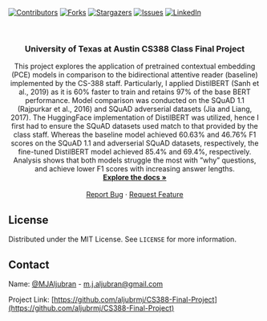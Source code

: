 <!-- PROJECT SHIELDS -->
<!--
*** I'm using markdown "reference style" links for readability.
*** Reference links are enclosed in brackets [ ] instead of parentheses ( ).
*** See the bottom of this document for the declaration of the reference variables
*** for contributors-url, forks-url, etc. This is an optional, concise syntax you may use.
*** https://www.markdownguide.org/basic-syntax/#reference-style-links
-->
[![Contributors][contributors-shield]][contributors-url]
[![Forks][forks-shield]][forks-url]
[![Stargazers][stars-shield]][stars-url]
[![Issues][issues-shield]][issues-url]
[![LinkedIn][linkedin-shield]][linkedin-url]



<!-- PROJECT LOGO -->
<br />
<p align="center">

  <h3 align="center">University of Texas at Austin CS388 Class Final Project</h3>

  <p align="center">
This project explores the application of pretrained
contextual embedding (PCE) models
in comparison to the bidirectional attentive
reader (baseline) implemented by the CS-388
staff. Particularly, I applied DistilBERT (Sanh
et al., 2019) as it is 60% faster to train
and retains 97% of the base BERT performance.
Model comparison was conducted on
the SQuAD 1.1 (Rajpurkar et al., 2016) and
SQuAD adverserial datasets (Jia and Liang,
2017). The HuggingFace implementation of
DistilBERT was utilized, hence I first had to
ensure the SQuAD datasets used match to
that provided by the class staff. Whereas the
baseline model achieved 60.63% and 46.76%
F1 scores on the SQuAD 1.1 and adverserial
SQuAD datasets, respectively, the fine-tuned
DistilBERT model achieved 85.4% and 69.4%,
respectively. Analysis shows that both models
struggle the most with ”why” questions, and
achieve lower F1 scores with increasing answer
lengths.
    <br />
    <a href="https://github.com/aljubrmj/CS388-Final-Project"><strong>Explore the docs »</strong></a>
    <br />
    <br />
    <a href="https://github.com/aljubrmj/CS388-Final-Project/issues">Report Bug</a>
    ·
    <a href="https://github.com/aljubrmj/CS388-Final-Project/issues">Request Feature</a>
  </p>
</p>


<!-- LICENSE -->
## License

Distributed under the MIT License. See `LICENSE` for more information.



<!-- CONTACT -->
## Contact

Name: [@MJAljubran](https://twitter.com/twitter_handle) - m.j.aljubran@gmail.com

Project Link: [https://github.com/aljubrmj/CS388-Final-Project](https://github.com/aljubrmj/CS388-Final-Project)






<!-- MARKDOWN LINKS & IMAGES -->
<!-- https://www.markdownguide.org/basic-syntax/#reference-style-links -->
[contributors-shield]: https://img.shields.io/github/contributors/aljubrmj/CS388-Final-Project.svg?style=for-the-badge
[contributors-url]: https://github.com/aljubrmj/CS388-Final-Project/graphs/contributors
[forks-shield]: https://img.shields.io/github/forks/aljubrmj/CS388-Final-Project.svg?style=for-the-badge
[forks-url]: https://github.com/aljubrmj/CS388-Final-Project/network/members
[stars-shield]: https://img.shields.io/github/stars/aljubrmj/CS388-Final-Project.svg?style=for-the-badge
[stars-url]: https://github.com/aljubrmj/CS388-Final-Project/stargazers
[issues-shield]: https://img.shields.io/github/issues/aljubrmj/CS388-Final-Project.svg?style=for-the-badge
[issues-url]: https://github.com/aljubrmj/CS388-Final-Project/issues
[license-shield]: https://img.shields.io/github/license/aljubrmj/CS388-Final-Project.svg?style=for-the-badge
[license-url]: https://github.com/aljubrmj/CS388-Final-Project/blob/master/LICENSE.txt
[linkedin-shield]: https://img.shields.io/badge/-LinkedIn-black.svg?style=for-the-badge&logo=linkedin&colorB=555
[linkedin-url]: https://www.linkedin.com/in/mohammad-jabs/
[product-screenshot]: images/screenshot.png

